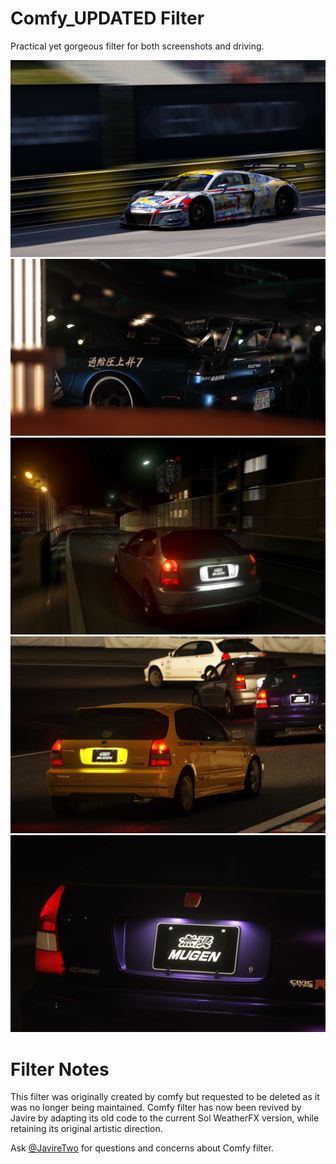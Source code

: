 # Comfy_UPDATED Filter
Practical yet gorgeous filter for both screenshots and driving.

![](../../../src/comfy/20210925-180621-macau-bk_audi_r8_lms_2019_sprint.png)
![](../../../src/comfy/Screenshot_pschd_mazda_rx7_amemiya_ddm_gt5_rbhangar_4-6-121-18-32-30.png)
![](../../../src/comfy/20210925-182506-shuto_revival_project_beta-ddm_mugen_civic_ek9.png)
![](../../../src/comfy/20210925-181445-ddm_gts_tsukuba-ddm_mugen_civic_ek9.png)
![](../../../src/comfy/20210925-181328-ddm_gts_tsukuba-ddm_mugen_civic_ek9.png)

# Filter Notes
This filter was originally created by comfy but requested to be deleted as it was no longer being maintained. Comfy filter has now been revived by Javire by adapting its old code to the current Sol WeatherFX version, while retaining its original artistic direction.

Ask [@JavireTwo](https://github.com/JavireTwo) for questions and concerns about Comfy filter.
